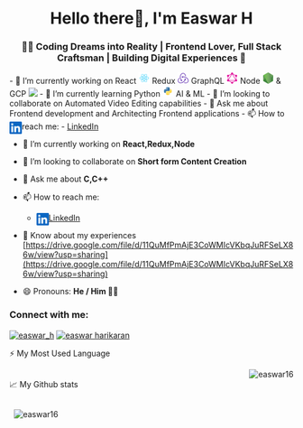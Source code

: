 
<h1 align="center">Hello there👋, I'm Easwar H</h1>
<h3 align="center">👨‍💻 Coding Dreams into Reality | Frontend Lover, Full Stack Craftsman | Building Digital Experiences 🌟</h3>
- 🔭 I’m currently working on React 
<code><img height="20" src="https://raw.githubusercontent.com/github/explore/80688e429a7d4ef2fca1e82350fe8e3517d3494d/topics/react/react.png"></code> Redux <code><img height="20" src="https://raw.githubusercontent.com/github/explore/80688e429a7d4ef2fca1e82350fe8e3517d3494d/topics/redux/redux.png"></code> GraphQL <code><img height="20" src="https://raw.githubusercontent.com/github/explore/5c058a388828bb5fde0bcafd4bc867b5bb3f26f3/topics/graphql/graphql.png"></code>
Node <code><img height="20" src="https://raw.githubusercontent.com/github/explore/80688e429a7d4ef2fca1e82350fe8e3517d3494d/topics/nodejs/nodejs.png"></code> & GCP <code><img height="20" src="https://avatars.githubusercontent.com/u/2810941?s=200&v=4"></code> 
- 🌱 I’m currently learning Python <code><img height="20" src="https://raw.githubusercontent.com/github/explore/80688e429a7d4ef2fca1e82350fe8e3517d3494d/topics/python/python.png"></code> AI & ML
- 👯 I’m looking to collaborate on Automated Video Editing capabilities
- 💬 Ask me about Frontend development and Architecting Frontend applications
- 📫 How to reach me:
  - <a href="https://www.linkedin.com/in/sbmadhav/"> LinkedIn <img align="left" alt="Madhav's LinkedIn" width="22px" src="linkedin.svg" /></a>

- 🔭 I’m currently working on **React,Redux,Node**

- 👯 I’m looking to collaborate on **Short form Content Creation**

- 💬 Ask me about **C,C++**

- 📫 How to reach me:
  - <a href="https://www.linkedin.com/in/easwar-harikaran-07764321b/"> LinkedIn <img align="left" alt="Easwar's LinkedIn" width="22px" src="linkedin.svg" /></a>

- 📄 Know about my experiences [https://drive.google.com/file/d/11QuMfPmAjE3CoWMIcVKbqJuRFSeLX86w/view?usp=sharing](https://drive.google.com/file/d/11QuMfPmAjE3CoWMIcVKbqJuRFSeLX86w/view?usp=sharing)

- 😄 Pronouns: **He / Him 👨‍💼**

<h3 align="left">Connect with me:</h3>
<p align="left">
<a href="https://twitter.com/easwar_h" target="blank"><img align="center" src="https://raw.githubusercontent.com/rahuldkjain/github-profile-readme-generator/master/src/images/icons/Social/twitter.svg" alt="easwar_h" height="30" width="40" /></a>
<a href="https://linkedin.com/in/easwar harikaran" target="blank"><img align="center" src="https://raw.githubusercontent.com/rahuldkjain/github-profile-readme-generator/master/src/images/icons/Social/linked-in-alt.svg" alt="easwar harikaran" height="30" width="40" /></a>
</p>
⚡ My Most Used Language
<br/>
<p align="left" style="float:right" float="right">
  <img align="left" src="https://github-readme-stats.vercel.app/api/top-langs?username=easwar16&show_icons=true&locale=en&layout=compact" alt="easwar16" />
</p>
<br/>

📈 My Github stats
<br/>
<p align="left" style="float:left" float="left">&nbsp;
  <img align="center" src="https://github-readme-stats.vercel.app/api?username=easwar16&show_icons=true&locale=en" alt="easwar16" />
</p>
<br/>
